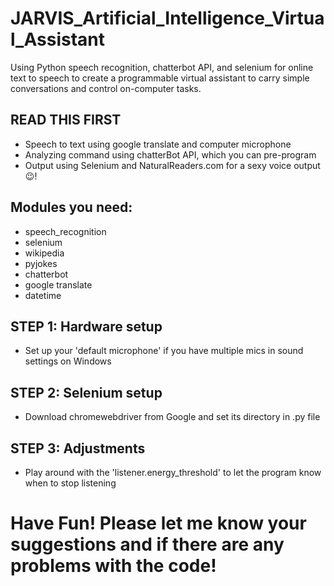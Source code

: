 # JARVIS_Artificial_Intelligence_Virtual_Assistant
Using Python speech recognition, chatterbot API, and selenium for online text to speech to create a programmable virtual assistant to carry simple conversations and control on-computer tasks.
## READ THIS FIRST
* Speech to text using google translate and computer microphone
* Analyzing command using chatterBot API, which you can pre-program
* Output using Selenium and NaturalReaders.com for a sexy voice output 😉!

## Modules you need:
* speech_recognition
* selenium
* wikipedia
* pyjokes
* chatterbot
* google translate
* datetime

## STEP 1: Hardware setup
* Set up your 'default microphone' if you have multiple mics in sound settings on Windows

## STEP 2: Selenium setup
* Download chromewebdriver from Google and set its directory in .py file

## STEP 3: Adjustments
* Play around with the 'listener.energy_threshold' to let the program know when to stop listening

# Have Fun! Please let me know your suggestions and if there are any problems with the code!
